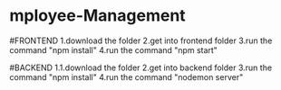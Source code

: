# mployee-Management 

#FRONTEND
1.download the folder
2.get into frontend folder
3.run the command "npm install"
4.run the command "npm start"

#BACKEND
1.1.download the folder
2.get into backend folder
3.run the command "npm install"
4.run the command "nodemon server"
